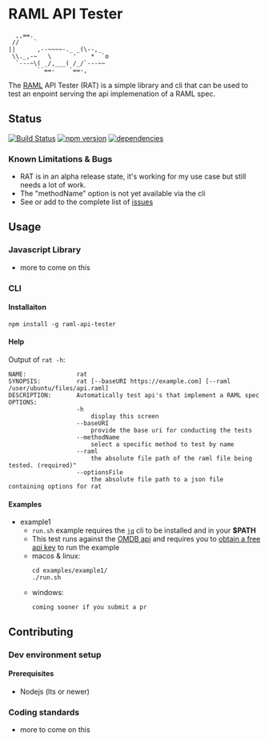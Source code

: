 # RAML API Tester
```
  ,,==.
 //    `
||      ,--~~~~-._ _(\--,_
 \\._,-~   \      '    *  `o
  `---~\( _/,___( /_/`---~~
        ``==-    `==-,
```
The [RAML](https://raml.org/) API Tester (RAT) is a simple library and cli that can be used to test an enpoint serving the api implemenation of a RAML spec.

## Status

[![Build Status](https://travis-ci.org/mafischer/raml-api-tester.svg?branch=master)](https://travis-ci.org/mafischer/raml-api-tester)
[![npm version](https://badge.fury.io/js/raml-api-tester.svg)](https://badge.fury.io/js/raml-api-tester)
[![dependencies](https://david-dm.org/mafischer/raml-api-tester.svg)](https://david-dm.org/mafischer/raml-api-tester)

### Known Limitations & Bugs
- RAT is in an alpha release state, it's working for my use case but still needs a lot of work.
- The "methodName" option is not yet available via the cli
- See or add to the complete list of [issues](https://github.com/mafischer/raml-api-tester/issues)

## Usage

### Javascript Library
- more to come on this

### CLI

#### Installaiton
`npm install -g raml-api-tester`

#### Help
Output of `rat -h`:
```
NAME:              rat
SYNOPSIS:          rat [--baseURI https://example.com] [--raml /user/ubuntu/files/api.raml]
DESCRIPTION:       Automatically test api's that implement a RAML spec
OPTIONS:
                   -h
                       display this screen
                   --baseURI
                       provide the base uri for conducting the tests
                   --methodName
                       select a specific method to test by name
                   --raml
                       the absolute file path of the raml file being tested. (required)"
                   --optionsFile
                       the absolute file path to a json file containing options for rat
```

#### Examples
- example1
    * `run.sh` example requires the [`jq`](https://stedolan.github.io/jq/download/) cli to be installed and in your **$PATH**
    * This test runs against the [OMDB api](http://www.omdbapi.com/) and requires you to [obtain a free api key](http://www.omdbapi.com/apikey.aspx) to run the example
    * macos & linux:
        ```
        cd examples/example1/
        ./run.sh
        ```
    * windows:
        ```
        coming sooner if you submit a pr
        ```


## Contributing

### Dev environment setup

#### Prerequisites
- Nodejs (lts or newer)

### Coding standards
- more to come on this
